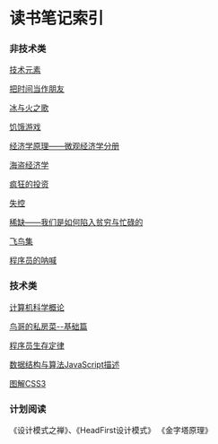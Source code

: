 读书笔记索引
====================

### 非技术类
[技术元素](rn000.md)

[把时间当作朋友](rn001.md)

[冰与火之歌](rn003.md)

[饥饿游戏](rn005.md)

[经济学原理——微观经济学分册](rn006.md)

[海盗经济学](rn007.md)

[疯狂的投资](rn009.md)

[失控](rn012.md)

[稀缺——我们是如何陷入贫穷与忙碌的](rn013.md)

[飞鸟集](rn014.md)

[程序员的呐喊](rn015.md)



### 技术类
[计算机科学概论](rn002.md)

[鸟哥的私房菜--基础篇](rn004.md)

[程序员生存定律](rn008.md)

[数据结构与算法JavaScript描述](rn010.md)

[图解CSS3](rn011.md)


### 计划阅读

《设计模式之禅》、《HeadFirst设计模式》
《金字塔原理》
